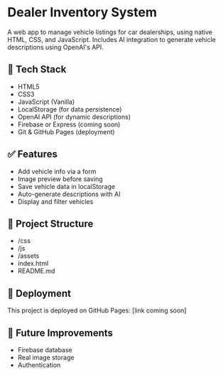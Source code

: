 # Dealer Inventory System

A web app to manage vehicle listings for car dealerships, using native HTML, CSS, and JavaScript. Includes AI integration to generate vehicle descriptions using OpenAI's API.

## 🔧 Tech Stack

- HTML5
- CSS3
- JavaScript (Vanilla)
- LocalStorage (for data persistence)
- OpenAI API (for dynamic descriptions)
- Firebase or Express (coming soon)
- Git & GitHub Pages (deployment)

## ✅ Features

- Add vehicle info via a form
- Image preview before saving
- Save vehicle data in localStorage
- Auto-generate descriptions with AI
- Display and filter vehicles

## 📁 Project Structure

- /css
- /js
- /assets
- index.html
- README.md

## 🚀 Deployment

This project is deployed on GitHub Pages: [link coming soon]

## 🧠 Future Improvements

- Firebase database
- Real image storage
- Authentication
